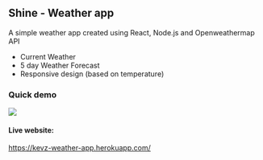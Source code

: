 ## Shine - Weather app

A simple weather app created using React, Node.js and Openweathermap API

- Current Weather
- 5 day Weather Forecast
- Responsive design (based on temperature)

### Quick demo

![](Shine.gif)

#### Live website:
https://kevz-weather-app.herokuapp.com/
